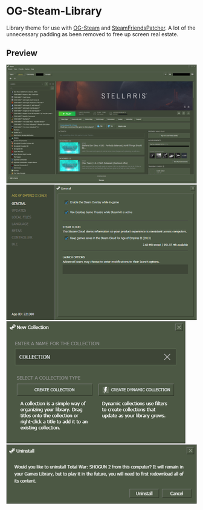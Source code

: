 # OG-Steam-Library
Library theme for use with <a href="https://github.com/ungstein/OG-Steam">OG-Steam</a> and <a href="https://github.com/PhantomGamers/SteamFriendsPatcher">SteamFriendsPatcher<a>. A lot of the unnecessary padding as been removed to free up screen real estate.
 
 Preview
 -
 ![Preview](media/OG-Steam-Library.png)
 ![Preview](media/AppDetails.png)
 ![Preview](media/NewCollection.png)
 ![Preview](media/Uninstall.png)
 
